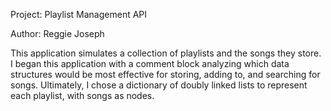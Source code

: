 Project: Playlist Management API

Author: Reggie Joseph


This application simulates a collection of playlists and the songs they store. I began this application with a comment block analyzing which data structures would be most effective for storing, adding to, and searching for songs. Ultimately, I chose a dictionary of doubly linked lists to represent each playlist, with songs as nodes.

